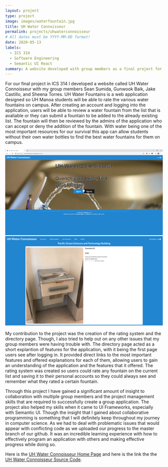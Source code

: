```yaml
---
layout: project
type: project
image: images/waterfountain.jpg
title: UH Water Connoisseur
permalink: projects/uhwaterconnoisseur
# All dates must be YYYY-MM-DD format!
date: 2020-05-13
labels:
  - ICS 314
  - Software Engineering
  - Semantic UI React
summary: A website developed with group members as a final project for ICS 314.
---
```


For our final project in ICS 314 I developed a website called UH Water Connoisseur with my group members Sean Sumida, Gunwook Baik, Jake Castillo, and Sheena Torres. UH Water Fountains is a web application designed so UH Manoa students will be able to rate the various water fountains on campus. After creating an account and logging into the application, users will be able to review a water fountain from the list that is avaliable or they can submit a fountain to be added to the already existing list. The fountain will then be reviewed by the admins of the application who can accept or deny the addition of the fountain. With water being one of the most important resources for our survival this app can allow students without their own water bottles to find the best water fountains for them on campus.

<img class="ui image" src="../images/landingPage.png">

<img class="ui medium right floated rounded image" src="../images/listFountains.png">

My contribution to the project was the creation of the rating system and the directory page. Though, I also tried to help out on any other issues that my group members were having trouble with. The directory page acted as a short explantion of features for the application, with it being the first page users see after logging in. It provided direct links to the most important features and offered explanations for each of them, allowing users to gain an understanding of the application and the features that it offered. The rating system was created so users could rate any fountain on the current list and saving it to their personal accounts so they could always see and remember what they rated a certain fountain. 

Through this project I have gained a significant amount of insight to collaboration with multiple group members and the project management skills that are required to successfully create a group application. The project also helped my skills when it came to UI Frameworks, especially with Semantic UI. Though the insight that I gained about collaborative programming is something that I will definitely keep throughout my journey in computer science. As we had to deal with problematic issues that would appear with conflicting code as we uploaded our progress to the master branch of our github. It was an incredible learning experience with how to effectively program an application with others and making effective progress while doing so. 

Here is the [UH Water Connoisseur Home Page](https://uh-waterfountain.github.io/) and here is the link the the [UH Water Connoisseur Source Code](https://github.com/uh-waterfountain/uh-waterfountain).
